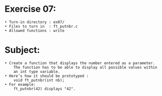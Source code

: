 # Exercise 07:
	• Turn-in directory : ex07/
	• Files to turn in  : ft_putnbr.c
	• Allowed functions : write
# Subject:
	• Create a function that displays the number entered as a parameter.
		The function has to be able to display all possible values within
		an int type variable.
	• Here’s how it should be prototyped :
		void ft_putnbr(int nb);
	• For example:
		ft_putnbr(42) displays "42".
